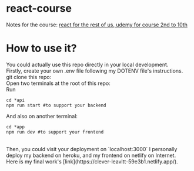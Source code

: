 # react-course

Notes for the course:
[react for the rest of us, udemy for course 2nd to 10th](https://www.udemy.com/share/102WQm3@x9BWMuSen5qCx3DvbfRWrx6E2gtaE3YWx5LM2GkEamWH-aMMqT8VHdEnB135C7gQ/)


# How to use it?
You could actually use this repo directly in your local development.<br>
Firstly, create your own .env file following my DOTENV file's instructions.<br>
git clone this repo:<br>
Open two terminals at the root of this repo: <br>
Run<br>
```
cd *api
npm run start #to support your backend
```
And also on another terminal:
```
cd *app
npm run dev #to support your frontend
```
<br>
Then, you could visit your deployment on `localhost:3000`    
I personally deploy my backend on heroku, and my frontend on netlify on Internet.<br>
Here is my final work's [link](https://clever-leavitt-59e3b1.netlify.app/).

